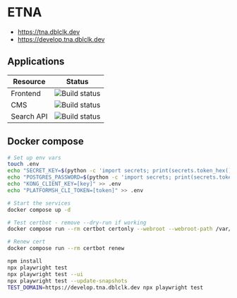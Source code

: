 # ETNA

- https://tna.dblclk.dev
- https://develop.tna.dblclk.dev

## Applications

| Resource   | Status                                                                                                                                                   |
| ---------- | -------------------------------------------------------------------------------------------------------------------------------------------------------- |
| Frontend   | ![Build status](https://img.shields.io/github/actions/workflow/status/nationalarchives/ds-etna-frontend/cd.yml?style=flat-square&event=push&branch=main) |
| CMS        | ![Build status](https://img.shields.io/github/actions/workflow/status/nationalarchives/ds-wagtail/cd.yml?style=flat-square&event=push&branch=develop)    |
| Search API | ![Build status](https://img.shields.io/github/actions/workflow/status/nationalarchives/ds-etna-search/cd.yml?style=flat-square&event=push&branch=main)   |

## Docker compose

```sh
# Set up env vars
touch .env
echo "SECRET_KEY=$(python -c 'import secrets; print(secrets.token_hex())')" >> .env
echo "POSTGRES_PASSWORD=$(python -c 'import secrets; print(secrets.token_hex())')" >> .env
echo "KONG_CLIENT_KEY=[key]" >> .env
echo "PLATFORMSH_CLI_TOKEN=[token]" >> .env

# Start the services
docker compose up -d

# Test certbot - remove --dry-run if working
docker compose run --rm certbot certonly --webroot --webroot-path /var/www/certbot/ --dry-run -d tna.dblclk.dev

# Renew cert
docker compose run --rm certbot renew
```

```sh
npm install
npx playwright test
npx playwright test --ui
npx playwright test --update-snapshots
TEST_DOMAIN=https://develop.tna.dblclk.dev npx playwright test
```
